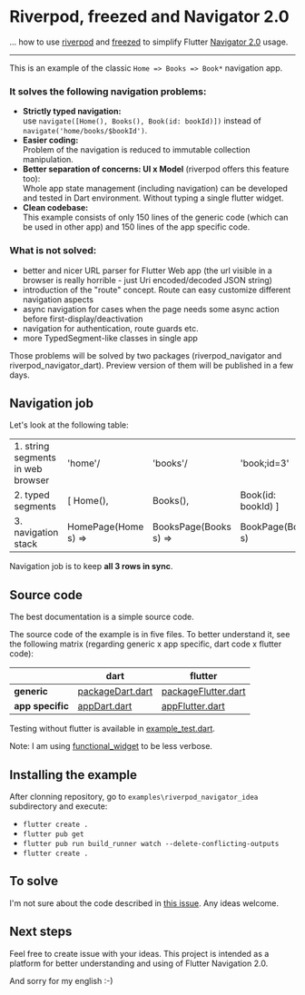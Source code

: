 # Riverpod, freezed and Navigator 2.0

... how to use [riverpod](https://riverpod.dev/) and [freezed](https://github.com/rrousselGit/freezed) 
to simplify Flutter [Navigator 2.0](https://medium.com/flutter/learning-flutters-new-navigation-and-routing-system-7c9068155ade) usage.

-----------------

This is an example of the classic ```Home => Books => Book*``` navigation app. 

### It solves the following navigation problems:

- **Strictly typed navigation:** <br>use ```navigate([Home(), Books(), Book(id: bookId)])``` instead of ```navigate('home/books/$bookId')```.
- **Easier coding:** <br>Problem of the navigation is reduced to immutable collection manipulation.
- **Better separation of concerns: UI x Model** (riverpod offers this feature too): <br>
  Whole app state management (including navigation) can be developed and tested in Dart environment. Without typing a single flutter widget.
- **Clean codebase:** <br>This example consists of only 150 lines of the generic code (which can be used in other app) and 150 lines of the app specific code.

### What is not solved:

- better and nicer URL parser for Flutter Web app (the url visible in a browser is really horrible - just Uri encoded/decoded JSON string)
- introduction of the "route" concept. Route can easy customize different navigation aspects
- async navigation for cases when the page needs some async action before first-display/deactivation
- navigation for authentication, route guards etc.
- more TypedSegment-like classes in single app

Those problems will be solved by two packages (riverpod_navigator and riverpod_navigator_dart). Preview version of them will be published in a few days.

## Navigation job

Let's look at the following table:

| | | | |
| --- | --- | --- | --- |
| 1. string segments in web browser | 'home'/ | 'books'/ | 'book;id=3' |
| 2. typed segments | [ Home(), | Books(), | Book(id: bookId) ] |
| 3. navigation stack | HomePage(Home s) =>| BooksPage(Books s) =>| BookPage(Book s) |

Navigation job is to keep **all 3 rows in sync**.

## Source code

The best documentation is a simple source code. 

The source code of the example is in five files. 
To better understand it, see the following matrix (regarding generic x app specific, dart code x flutter code):

| | dart | flutter |
|---|---|--- |
| **generic** | [packageDart.dart](lib/src/packageDart.dart) | [packageFlutter.dart](lib/src/packageFlutter.dart) |
| **app specific** | [appDart.dart](lib/src/appDart/appDart.dart) | [appFlutter.dart](lib/src/appFlutter/appFlutter.dart)  |

Testing without flutter is available in [example_test.dart](test/example_test.dart).

Note: I am using [functional_widget](https://github.com/rrousselGit/functional_widget) to be less verbose.

## Installing the example

After clonning repository, go to ```examples\riverpod_navigator_idea``` subdirectory and execute:

- ```flutter create .```
- ```flutter pub get```
- ```flutter pub run build_runner watch --delete-conflicting-outputs```
- ```flutter create .```

## To solve

I'm not sure about the code described in [this issue](https://github.com/PavelPZ/riverpod_navigator/issues/1).
Any ideas welcome.

## Next steps

Feel free to create issue with your ideas. 
This project is intended as a platform for better understanding and using of Flutter Navigation 2.0.

And sorry for my english :-)
